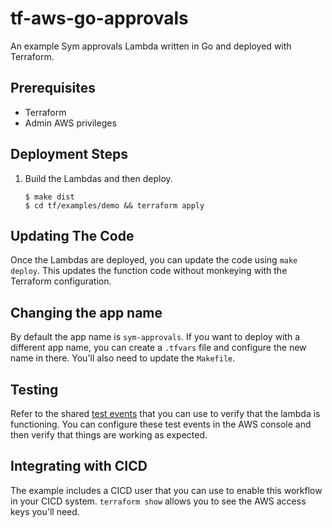 # tf-aws-go-approvals

An example Sym approvals Lambda written in Go and deployed with Terraform.

## Prerequisites

* Terraform
* Admin AWS privileges

## Deployment Steps

1. Build the Lambdas and then deploy.

    ```
    $ make dist
    $ cd tf/examples/demo && terraform apply
    ```

## Updating The Code

Once the Lambdas are deployed, you can update the code using `make deploy`. This updates the function code without monkeying with the Terraform configuration.

## Changing the app name

By default the app name is `sym-approvals`. If you want to deploy with a different app name, you can create a `.tfvars` file and configure the new name in there. You'll also need to update the `Makefile`.

## Testing

Refer to the shared [test events](../test) that you can use to verify that the lambda is functioning. You can configure these test events in the AWS console and then verify that things are working as expected.

## Integrating with CICD

The example includes a CICD user that you can use to enable this workflow in your CICD system. `terraform show` allows you to see the AWS access keys you'll need.

